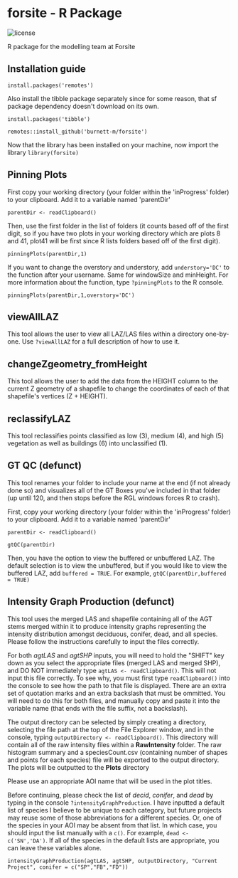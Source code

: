 # forsite - R Package
![license](https://img.shields.io/badge/License-R--package-green) 

R package for the modelling team at Forsite


## Installation guide
`install.packages('remotes')`

Also install the tibble package separately since for some reason, that sf package dependency doesn't download on its own.

`install.packages('tibble')`

`remotes::install_github('burnett-m/forsite')`

Now that the library has been installed on your machine, now import the library
`library(forsite)`


## Pinning Plots
First copy your working directory (your folder within the 'inProgress' folder) to your clipboard. Add it to a variable named 'parentDir'

`parentDir <- readClipboard()`

Then, use the first folder in the list of folders (it counts based off of the first digit, so if you have two plots in your working directory which are plots 8 and 41, plot41 will be first since R lists folders based off of the first digit).

`pinningPlots(parentDir,1)`

If you want to change the overstory and understory, add `understory='DC'` to the function after your username. Same for windowSize and minHeight. For more information about the function, type `?pinningPlots` to the R console.

`pinningPlots(parentDir,1,overstory='DC')`

## viewAllLAZ
This tool allows the user to view all LAZ/LAS files within a directory one-by-one. Use `?viewAllLAZ` for a full description of how to use it.

## changeZgeometry_fromHeight
This tool allows the user to add the data from the HEIGHT column to the current Z geometry of a shapefile to change the coordinates of each of that shapefile's vertices (Z + HEIGHT).

## reclassifyLAZ
This tool reclassifies points classified as low (3), medium (4), and high (5) vegetation as well as buildings (6) into unclassified (1).

## GT QC (defunct)
This tool renames your folder to include your name at the end (if not already done so) and visualizes all of the GT Boxes you've included in that folder (up until 120, and then stops before the RGL windows forces R to crash).

First, copy your working directory (your folder within the 'inProgress' folder) to your clipboard. Add it to a variable named 'parentDir'

`parentDir <- readClipboard()`

`gtQC(parentDir)`

Then, you have the option to view the buffered or unbuffered LAZ. The default selection is to view the unbuffered, but if you would like to view the buffered LAZ, add `buffered = TRUE`. For example, `gtQC(parentDir,buffered = TRUE)`

## Intensity Graph Production (defunct)
This tool uses the merged LAS and shapefile containing all of the AGT stems merged within it to produce intensity graphs representing the intensity distribution amongst deciduous, conifer, dead, and all species. Please follow the instructions carefully to input the files correctly.

For both *agtLAS* and *agtSHP* inputs, you will need to hold the "SHIFT" key down as you select the appropriate files (merged LAS and merged SHP), and DO NOT immediately type `agtLAS <- readClipboard()`. This will not input this file correctly. To see why, you must first type `readClipboard()` into the console to see how the path to that file is displayed. There are an extra set of quotation marks and an extra backslash that must be ommitted. You will need to do this for both files, and manually copy and paste it into the variable name (that ends with the file suffix, not a backslash).

The output directory can be selected by simply creating a directory, selecting the file path at the top of the File Explorer window, and in the console, typing `outputDirectory <- readClipboard()`. This directory will contain all of the raw intensity files within a  **RawIntensity** folder. The raw histogram summary and a speciesCount.csv (containing number of shapes and points for each species) file will be exported to the output directory. The plots will be outputted to the **Plots** directory

Please use an appropriate AOI name that will be used in the plot titles.

Before continuing, please check the list of *decid*, *conifer*, and *dead* by typing in the console `?intensityGraphProduction`. I have inputted a default list of species I believe to be unique to each category, but future projects may reuse some of those abbreviations for a different species. Or, one of the species in your AOI may be absent from that list. In which case, you should input the list manually with a `c()`. For example, `dead <- c('SN','DA')`. If all of the species in the default lists are appropriate, you can leave these variables alone.

`intensityGraphProduction(agtLAS, agtSHP, outputDirectory, "Current Project", conifer = c("SP","FB","FD"))`
